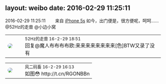 layout: weibo
date: 2016-02-29 11:25:11
---
<meta name="referrer" content="no-referrer" />

2016-02-29 11:25:11  &nbsp;&nbsp;&nbsp;&nbsp;&nbsp;&nbsp; 来自 <a href="sinaweibo://customweibosource" rel="nofollow">iPhone 5s</a>
如今，出门便是，很方便呢，呵呵……@52Hz的走兽 @小边小窝 ​​​

<table style="width: 100%;">
  <tr>
    <td style="width: 40px;"><img style="border-radius:50%" src="https://tva4.sinaimg.cn/crop.0.0.180.180.50/8beaf773jw1e8qgp5bmzyj2050050aa8.jpg?KID=imgbed,tva&Expires=1624465109&ssig=VVajatSbvd"></td>
    <td colspan="2"><small>52Hz的走兽 16-2-29 18:51</small><br/>回复@魔人布布布布欧:来来来来来来来来[色]BTW又录了没有</td>
  </tr>
</table>

<table style="width: 100%;">
  <tr>
    <td style="width: 40px;"><img style="border-radius:50%" src="https://tva3.sinaimg.cn/crop.0.0.639.639.50/6d2a6003jw8f3idy69w2gj20hs0hrt9g.jpg?KID=imgbed,tva&Expires=1624465109&ssig=smwhfmxMN8"></td>
    <td colspan="2"><small>风二码畜 16-2-29 16:13</small><br/>如图😳 http://t.cn/RGONBBn</td>
  </tr>
</table>
